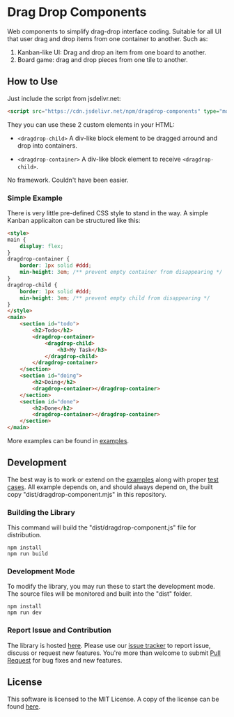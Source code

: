 # Drag Drop Components

Web components to simplify drag-drop interface coding. Suitable for all UI that user drag and drop
items from one container to another. Such as:

1. Kanban-like UI: Drag and drop an item from one board to another.
2. Board game: drag and drop pieces from one tile to another.

## How to Use

Just include the script from jsdelivr.net:

```html
<script src="https://cdn.jsdelivr.net/npm/dragdrop-components" type="module"></script>
```

They you can use these 2 custom elements in your HTML:

* `<dragdrop-child>`
  A div-like block element to be dragged arround and drop into containers.

* `<dragdrop-container>`
  A div-like block element to receive `<dragdrop-child>`.

No framework. Couldn't have been easier.

### Simple Example

There is very little pre-defined CSS style to stand in the way. A simple
Kanban applicaiton can be structured like this:

```html
<style>
main {
    display: flex;
}
dragdrop-container {
    border: 1px solid #ddd;
    min-height: 3em; /** prevent empty container from disappearing */
}
dragdrop-child {
    border: 1px solid #ddd;
    min-height: 3em; /** prevent empty child from disappearing */
}
</style>
<main>
    <section id="todo">
        <h2>Todo</h2>
        <dragdrop-container>
            <dragdrop-child>
                <h3>My Task</h3>
            </dragdrop-child>
        </dragdrop-container>
    </section>
    <section id="doing">
        <h2>Doing</h2>
        <dragdrop-container></dragdrop-container>
    </section>
    <section id="done">
        <h2>Done</h2>
        <dragdrop-container></dragdrop-container>
    </section>
</main>
```

More examples can be found in [examples](examples).

## Development

The best way is to work or extend on the [examples](examples) along with proper
[test cases](tests). All example depends on, and should always depend on, the
built copy "dist/dragdrop-component.mjs" in this repository.

### Building the Library

This command will build the "dist/dragdrop-component.js" file for distribution.

```
npm install
npm run build
```

### Development Mode

To modify the library, you may run these to start the development mode.
The source files will be monitored and built into the "dist" folder.

```
npm install
npm run dev
```

### Report Issue and Contribution

The library is hosted [here](https://github.com/yookoala/dragdrop-components). Please
use our [issue tracker](https://github.com/yookoala/dragdrop-components/issues) to
report issue, discuss or request new features. You're more than welcome to submit
[Pull Request](https://github.com/yookoala/dragdrop-components/pulls) for bug fixes
and new features.

## License

This software is licensed to the MIT License. A copy of the license can be found [here](LICENSE).

